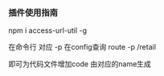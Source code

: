 ### 插件使用指南

npm i access-url-util -g

在命令行
对应 -p 在config查询
route -p /retail

即可为代码文件增加code 由对应的name生成
